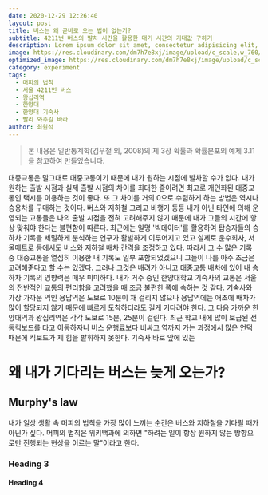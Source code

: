 ```yaml
---
date: 2020-12-29 12:26:40
layout: post
title: 버스는 왜 곧바로 오는 법이 없는가?
subtitle: 4211번 버스의 발차 시간을 활용한 대기 시간의 기대값 구하기
description: Lorem ipsum dolor sit amet, consectetur adipisicing elit, sed do eiusmod tempor incididunt ut labore et dolore magna aliqua.
image: https://res.cloudinary.com/dm7h7e8xj/image/upload/c_scale,w_760/v1506079212/jekflix-capa_vfhuzh.png
optimized_image: https://res.cloudinary.com/dm7h7e8xj/image/upload/c_scale,w_380/v1506079212/jekflix-capa_vfhuzh.png
category: experiment
tags:
  - 머피의 법칙
  - 서울 4211번 버스
  - 왕십리역
  - 한양대
  - 한양대 기숙사
  - 빨리 와주길 바라
author: 최원석
---
```


> 본 내용은 일반통계학(김우철 외, 2008)의 제 3장 확률과 확률분포의 예제 3.11을 참고하여 만들었습니다. 

대중교통은 말그대로 대중교통이기 때문에 내가 원하는 시점에 발차할 수가 없다. 내가 원하는 출발 시점과 실제 출발 시점의 차이를 최대한 줄이려면 최고로 개인화된 대중교통인 택시를 이용하는 것이 좋다. 또 그 차이를 거의 0으로 수렴하게 하는 방법은 역시나 승용차를 구매하는 것이다. 
버스와 지하철 그리고 비행기 등등 내가 아닌 타인에 의해 운영되는 교통들은 나의 출발 시점을 전혀 고려해주지 않기 때문에 내가 그들의 시간에 항상 맞춰야 한다는 불편함이 따른다. 
최근에는 일명 '빅데이터'를 활용하여 탑승자들의 승하차 기록을 세밀하게 분석하는 연구가 활발하게 이루어지고 있고 실제로 운수회사, 서울메트로 등에서도 버스와 지하철 배차 간격을 조정하고 있다. 따라서 그 수 많은 기록 중 대중교통을 열심히 이용한 내 기록도 일부 포함되었겠으니 그들이 나를 아주 조금은 고려해준다고 할 수는 있겠다. 그러나 그것은 배려가 아니고 대중교통 배차에 있어 내 승하차 기록의 영향력은 매우 미미하다. 
내가 거주 중인 한양대학교 기숙사의 교통은 서울의 전반적인 교통의 편리함을 고려했을 때 조금 불편한 쪽에 속하는 것 같다. 기숙사와 가장 가까운 역인 용답역은 도보로 10분이 채 걸리지 않으나 용답역에는 애초에 배차가 많이 할당되지 않기 때문에 빠르게 도착하더라도 길게 기다려야 한다. 그 다음 가까운 한양대역과 왕십리역은 각각 도보로 15분, 25분이 걸린다. 최근 학교 내에 많이 보급된 전동킥보드를 타고 이동하자니 버스 운행료보다 비싸고 역까지 가는 과정에서 많은 언덕 때문에 킥보드가 제 힘을 발휘하지 못한다. 기숙사 바로 앞에 있는 

# 왜 내가 기다리는 버스는 늦게 오는가? 
## Murphy's law
내가 일상 생활 속 머피의 법칙을 가장 많이 느끼는 순간은 버스와 지하철을 기다릴 때가 아닌가 싶다. 머피의 법칙은 위키백과에 의하면 "하려는 일이 항상 원하지 않는 방향으로만 진행되는 현상을 이르는 말"이라고 한다. 

### Heading 3

#### Heading 4












